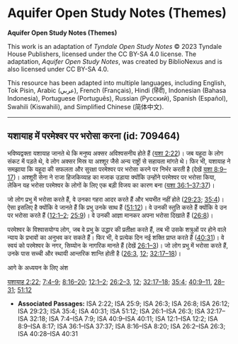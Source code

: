 # Aquifer Open Study Notes (Themes)

**Aquifer Open Study Notes (Themes)**

This work is an adaptation of *Tyndale Open Study Notes* © 2023 Tyndale House Publishers, licensed under the CC BY\-SA 4\.0 license. The adaptation, *Aquifer Open Study Notes*, was created by BiblioNexus and is also licensed under CC BY\-SA 4\.0\.

This resource has been adapted into multiple languages, including English, Tok Pisin, Arabic (عربي), French (Français), Hindi (हिंदी), Indonesian (Bahasa Indonesia), Portuguese (Português), Russian (Русский), Spanish (Español), Swahili (Kiswahili), and Simplified Chinese (简体中文).



--------------------------------

## यशायाह में परमेश्वर पर भरोसा करना (id: 709464)

भविष्यद्वक्ता यशायाह जानते थे कि मनुष्य अक्सर अविश्वसनीय होते हैं ([यशा 2:22](https://ref.ly/Isa2:22))। जब यहूदा के लोग संकट में पड़ते थे, वे लोग अक्सर मिस्र या अश्शूर जैसे अन्य राष्ट्रों से सहायता मांगते थे। फिर भी, यशायाह ने समझाया कि यहूदा की सफलता और सुरक्षा परमेश्वर पर भरोसा करने पर निर्भर करती है (देखें [यशा 8:9–17](https://ref.ly/Isa8:9-Isa8:17))। अश्शूरी सेना ने राजा हिजकिय्याह का मजाक उड़ाया क्योंकि उन्होंने परमेश्वर पर भरोसा किया, लेकिन यह भरोसा परमेश्वर के लोगों के लिए एक बड़ी विजय का कारण बना ([यशा 36:1–37:37](https://ref.ly/Isa36:1-Isa37:37))।

जो लोग प्रभु में भरोसा करते हैं, वे उनका गहरा आदर करते हैं और भयभीत नहीं होते ([29:23](https://ref.ly/Isa29:23); [35:4](https://ref.ly/Isa35:4))। ऐसा इसलिए है क्योंकि वे जानते हैं कि प्रभु उनके साथ हैं ([51:12](https://ref.ly/Isa51:12))। वे उनकी स्तुति करते हैं क्योंकि वे उन पर भरोसा करते हैं ([12:1–2](https://ref.ly/Isa12:1-Isa12:2); [25:9](https://ref.ly/Isa25:9))। वे उनकी आज्ञा मानकर अपना भरोसा दिखाते हैं ([26:8](https://ref.ly/Isa26:8))।

परमेश्वर के विश्वासयोग्य लोग, जब वे प्रभु के उद्धार की प्रतीक्षा करते हैं, तब भी उसके शत्रुओं पर होने वाले न्याय के प्रभावों का अनुभव कर सकते हैं। फिर भी, वे प्रत्येक दिन नई शक्ति प्राप्त करते हैं ([40:31](https://ref.ly/Isa40:31))। वे स्वयं को परमेश्वर के नगर, सिय्योन के नागरिक मानते हैं (देखें [26:1–3](https://ref.ly/Isa26:1-Isa26:3))। जो लोग प्रभु में भरोसा करते हैं, उनके पास सच्ची और स्थायी आन्तरिक शान्ति होती है ([26:3](https://ref.ly/Isa26:3), [12](https://ref.ly/Isa26:12); [32:17–18](https://ref.ly/Isa32:17-Isa32:18))।

आगे के अध्ययन के लिए अंश

[यशायाह 2:22](https://ref.ly/Isa2:22); [7:4–9](https://ref.ly/Isa7:4-Isa7:9); [8:16–20](https://ref.ly/Isa8:16-Isa8:20); [12:1–2](https://ref.ly/Isa12:1-Isa12:2); [26:2–3](https://ref.ly/Isa26:2-Isa26:3), [12](https://ref.ly/Isa26:12); [32:17–18](https://ref.ly/Isa32:17-Isa32:18); [35:4](https://ref.ly/Isa35:4); [40:9–11](https://ref.ly/Isa40:9-Isa40:11), [28–31](https://ref.ly/Isa40:28-Isa40:31); [51:12](https://ref.ly/Isa51:12)

* **Associated Passages:** ISA 2:22; ISA 25:9; ISA 26:3; ISA 26:8; ISA 26:12; ISA 29:23; ISA 35:4; ISA 40:31; ISA 51:12; ISA 26:1–ISA 26:3; ISA 32:17–ISA 32:18; ISA 7:4–ISA 7:9; ISA 40:9–ISA 40:11; ISA 12:1–ISA 12:2; ISA 8:9–ISA 8:17; ISA 36:1–ISA 37:37; ISA 8:16–ISA 8:20; ISA 26:2–ISA 26:3; ISA 40:28–ISA 40:31


